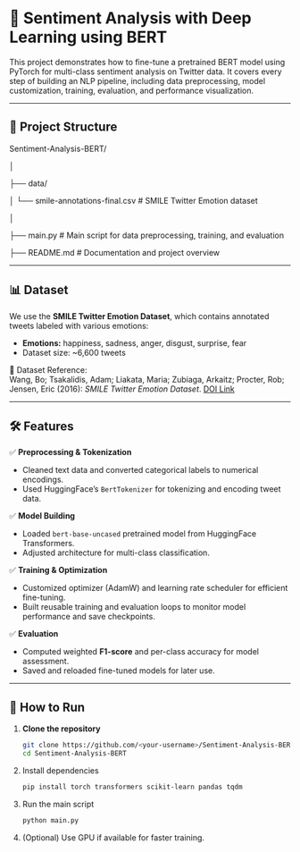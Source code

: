# 🤖 Sentiment Analysis with Deep Learning using BERT

This project demonstrates how to fine-tune a pretrained BERT model using PyTorch for multi-class sentiment analysis on Twitter data. It covers every step of building an NLP pipeline, including data preprocessing, model customization, training, evaluation, and performance visualization.

---

## 📂 Project Structure

Sentiment-Analysis-BERT/

│

├── data/

│ └── smile-annotations-final.csv # SMILE Twitter Emotion dataset

│

├── main.py # Main script for data preprocessing, training, and evaluation

├── README.md # Documentation and project overview


---

## 📊 Dataset

We use the **SMILE Twitter Emotion Dataset**, which contains annotated tweets labeled with various emotions:  

- **Emotions:** happiness, sadness, anger, disgust, surprise, fear  
- Dataset size: ~6,600 tweets

📖 Dataset Reference:  
Wang, Bo; Tsakalidis, Adam; Liakata, Maria; Zubiaga, Arkaitz; Procter, Rob; Jensen, Eric (2016): *SMILE Twitter Emotion Dataset*. [DOI Link](https://doi.org/10.6084/m9.figshare.3187909.v2)  

---

## 🛠 Features

✅ **Preprocessing & Tokenization**  
- Cleaned text data and converted categorical labels to numerical encodings.  
- Used HuggingFace’s `BertTokenizer` for tokenizing and encoding tweet data.  

✅ **Model Building**
- Loaded `bert-base-uncased` pretrained model from HuggingFace Transformers.  
- Adjusted architecture for multi-class classification.  

✅ **Training & Optimization**
- Customized optimizer (AdamW) and learning rate scheduler for efficient fine-tuning.  
- Built reusable training and evaluation loops to monitor model performance and save checkpoints.  

✅ **Evaluation**
- Computed weighted **F1-score** and per-class accuracy for model assessment.  
- Saved and reloaded fine-tuned models for later use.

---

## 🚀 How to Run

1. **Clone the repository**
   ```bash
   git clone https://github.com/<your-username>/Sentiment-Analysis-BERT.git
   cd Sentiment-Analysis-BERT
2. Install dependencies
   ```bash
   pip install torch transformers scikit-learn pandas tqdm
   ```
3. Run the main script
   ```bash
   python main.py
4. (Optional) Use GPU if available for faster training.
